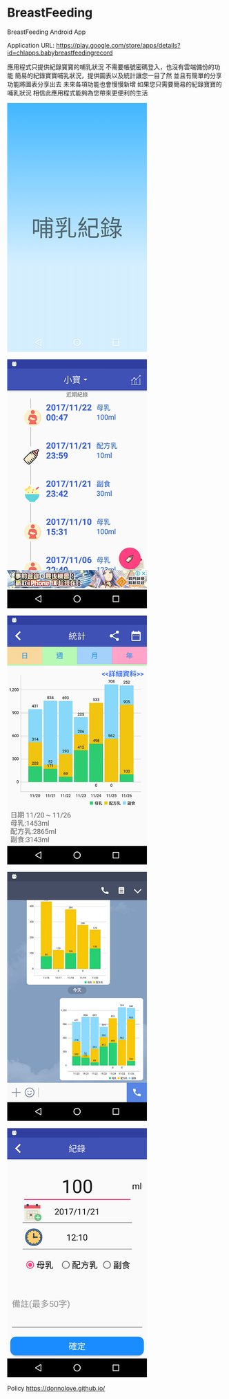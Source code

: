 # BreastFeeding
BreastFeeding Android App

Application URL: https://play.google.com/store/apps/details?id=chlapps.babybreastfeedingrecord

應用程式只提供紀錄寶寶的哺乳狀況
不需要帳號密碼登入，也沒有雲端備份的功能
簡易的紀錄寶寶哺乳狀況，提供圖表以及統計讓您一目了然
並且有簡單的分享功能將圖表分享出去
未來各項功能也會慢慢新增
如果您只需要簡易的紀錄寶寶的哺乳狀況
相信此應用程式能夠為您帶來更便利的生活

![image](./wiki/pic/device-2017-11-20-231846_2.png)

![image](./wiki/pic/device-2017-11-22-005800.png)

![image](./wiki/pic/device-2017-11-22-005930.png)

![image](./wiki/pic/device-2017-11-22-010031.png)

![image](./wiki/pic/device-2017-11-22-011725.png)

Policy
https://donnolove.github.io/

